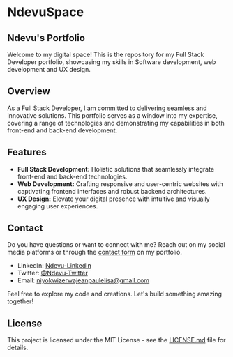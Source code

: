 # NdevuSpace

## Ndevu's Portfolio

Welcome to my digital space! This is the repository for my Full Stack Developer portfolio, showcasing my skills in Software development, web development and UX design.

## Overview

As a Full Stack Developer, I am committed to delivering seamless and innovative solutions. This portfolio serves as a window into my expertise, covering a range of technologies and demonstrating my capabilities in both front-end and back-end development.

## Features

- **Full Stack Development:** Holistic solutions that seamlessly integrate front-end and back-end technologies.
- **Web Development:** Crafting responsive and user-centric websites with captivating frontend interfaces and robust backend architectures.
- **UX Design:** Elevate your digital presence with intuitive and visually engaging user experiences.

## Contact

Do you have questions or want to connect with me? Reach out on my social media platforms or through the [contact form](#) on my portfolio.

- LinkedIn: [Ndevu-LinkedIn](#)
- Twitter: [@Ndevu-Twitter](#)
- Email: niyokwizerwajeanpaulelisa@gmail.com

Feel free to explore my code and creations. Let's build something amazing together!

## License

This project is licensed under the MIT License - see the [LICENSE.md](LICENSE.md) file for details.
